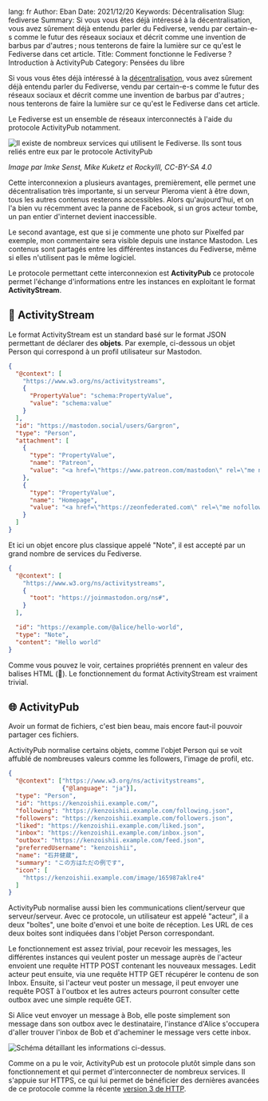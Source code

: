 lang: fr
Author: Eban
Date: 2021/12/20
Keywords: Décentralisation
Slug: fediverse
Summary: Si vous vous êtes déjà intéressé à la décentralisation, vous avez sûrement déjà entendu parler du Fediverse, vendu par certain-e-s comme le futur des réseaux sociaux et décrit comme une invention de barbus par d'autres ; nous tenterons de faire la lumière sur ce qu'est le Fediverse dans cet article.
Title: Comment fonctionne le Fediverse ? Introduction à ActivityPub
Category: Pensées du libre

Si vous vous êtes déjà intéressé à la [décentralisation](https://ilearned.eu/decentralisation.html), vous avez sûrement déjà entendu parler du Fediverse, vendu par certain-e-s comme le futur des réseaux sociaux et décrit comme une invention de barbus par d'autres ; nous tenterons de faire la lumière sur ce qu'est le Fediverse dans cet article.

Le Fediverse est un ensemble de réseaux interconnectés à l'aide du protocole ActivityPub notamment.

![Il existe de nombreux services qui utilisent le Fediverse. Ils sont tous reliés entre eux par le protocole ActivityPub](/static/img/fediverse/overview.jpg)

*Image par Imke Senst, Mike Kuketz et RockyIII, CC-BY-SA 4.0*

Cette interconnexion a plusieurs avantages, premièrement, elle permet une décentralisation très importante, si un serveur Pleroma vient à être down, tous les autres contenus resterons accessibles. Alors qu'aujourd'hui, et on l'a bien vu récemment avec la panne de Facebook, si un gros acteur tombe, un pan entier d'internet devient inaccessible.

Le second avantage, est que si je commente une photo sur Pixelfed par exemple, mon commentaire sera visible depuis une instance Mastodon. Les contenus sont partagés entre les différentes instances du Fediverse, même si elles n'utilisent pas le même logiciel.

Le protocole permettant cette interconnexion est **ActivityPub** ce protocole permet l'échange d'informations entre les instances en exploitant le format **ActivityStream**.

## 📁 ActivityStream

Le format ActivityStream est un standard basé sur le format JSON permettant de déclarer des **objets**. Par exemple, ci-dessous un objet Person qui correspond à un profil utilisateur sur Mastodon.

```json
{
  "@context": [
    "https://www.w3.org/ns/activitystreams",
    {
      "PropertyValue": "schema:PropertyValue",
      "value": "schema:value"
    }
  ],
  "id": "https://mastodon.social/users/Gargron",
  "type": "Person",
  "attachment": [
    {
      "type": "PropertyValue",
      "name": "Patreon",
      "value": "<a href=\"https://www.patreon.com/mastodon\" rel=\"me nofollow noopener noreferrer\" target=\"_blank\"><span class=\"invisible\">https://www.</span><span class=\"\">patreon.com/mastodon</span><span class=\"invisible\"></span}"
    },
    {
      "type": "PropertyValue",
      "name": "Homepage",
      "value": "<a href=\"https://zeonfederated.com\" rel=\"me nofollow noopener noreferrer\" target=\"_blank\"><span class=\"invisible\">https://</span><span class=\"\">zeonfederated.com</span><span class=\"invisible\"></span}"
    }
  ]
}
```

Et ici un objet encore plus classique appelé "Note", il est accepté par un grand nombre de services du Fediverse.

```json
{
  "@context": [
    "https://www.w3.org/ns/activitystreams",
    {
      "toot": "https://joinmastodon.org/ns#",
    }
  ],

  "id": "https://example.com/@alice/hello-world",
  "type": "Note",
  "content": "Hello world"
}
```

Comme vous pouvez le voir, certaines propriétés prennent en valeur des balises HTML (🤮). Le fonctionnement du format ActivityStream est vraiment trivial.

## 🌐 ActivityPub

Avoir un format de fichiers, c'est bien beau, mais encore faut-il pouvoir partager ces fichiers.

ActivityPub normalise certains objets, comme l'objet Person qui se voit affublé de nombreuses valeurs comme les followers, l'image de profil, etc.

```json
{
  "@context": ["https://www.w3.org/ns/activitystreams",
               {"@language": "ja"}],
  "type": "Person",
  "id": "https://kenzoishii.example.com/",
  "following": "https://kenzoishii.example.com/following.json",
  "followers": "https://kenzoishii.example.com/followers.json",
  "liked": "https://kenzoishii.example.com/liked.json",
  "inbox": "https://kenzoishii.example.com/inbox.json",
  "outbox": "https://kenzoishii.example.com/feed.json",
  "preferredUsername": "kenzoishii",
  "name": "石井健蔵",
  "summary": "この方はただの例です",
  "icon": [
    "https://kenzoishii.example.com/image/165987aklre4"
  ]
}
```

ActivityPub normalise aussi bien les communications client/serveur que serveur/serveur. Avec ce protocole, un utilisateur est appelé "acteur", il a deux "boîtes", une boite d'envoi et une boite de réception. Les URL de ces deux boites sont indiquées dans l'objet Person correspondant.

Le fonctionnement est assez trivial, pour recevoir les messages, les différentes instances qui veulent poster un message auprès de l'acteur envoient une requête HTTP POST contenant les nouveaux messages. Ledit acteur peut ensuite, via une requête HTTP GET récupérer le contenu de son Inbox. Ensuite, si l'acteur veut poster un message, il peut envoyer une requête POST à l'outbox et les autres acteurs pourront consulter cette outbox avec une simple requête GET.

Si Alice veut envoyer un message à Bob, elle poste simplement son message dans son outbox avec le destinataire, l'instance d'Alice s'occupera d'aller trouver l'inbox de Bob et d'acheminer le message vers cette inbox.

![Schéma détaillant les informations ci-dessus.](/static/img/fediverse/routing.webp)

Comme on a pu le voir, ActivityPub est un protocole plutôt simple dans son fonctionnement et qui permet d'interconnecter de nombreux services. Il s'appuie sur HTTPS, ce qui lui permet de bénéficier des dernières avancées de ce protocole comme la récente [version 3 de HTTP](https://ilearned.eu/http3.html).
